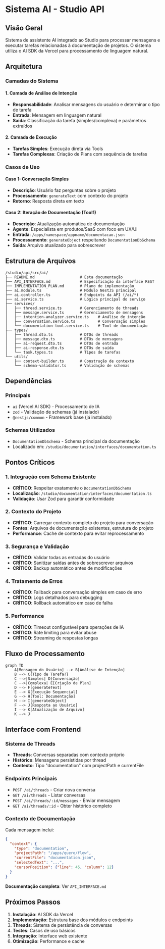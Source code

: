 # Sistema AI - Studio API

## Visão Geral

Sistema de assistente AI integrado ao Studio para processar mensagens e executar tarefas relacionadas à documentação de projetos. O sistema utiliza o AI SDK da Vercel para processamento de linguagem natural.

## Arquitetura

### Camadas do Sistema

#### 1. Camada de Análise de Intenção
- **Responsabilidade**: Analisar mensagens do usuário e determinar o tipo de tarefa
- **Entrada**: Mensagem em linguagem natural
- **Saída**: Classificação da tarefa (simples/complexa) e parâmetros extraídos

#### 2. Camada de Execução
- **Tarefas Simples**: Execução direta via Tools
- **Tarefas Complexas**: Criação de Plans com sequência de tarefas

### Casos de Uso

#### Caso 1: Conversação Simples
- **Descrição**: Usuário faz perguntas sobre o projeto
- **Processamento**: `generateText` com contexto do projeto
- **Retorno**: Resposta direta em texto

#### Caso 2: Iteração de Documentação (Tool1)
- **Descrição**: Atualização automática de documentação
- **Agente**: Especialista em produtos/SaaS com foco em UX/UI
- **Entrada**: `/apps/namespace/appname/documentacao.json`
- **Processamento**: `generateObject` respeitando `DocumentationDbSchema`
- **Saída**: Arquivo atualizado para sobrescrever

## Estrutura de Arquivos

```
/studio/api/src/ai/
├── README.md                    # Esta documentação
├── API_INTERFACE.md             # Especificação da interface REST
├── IMPLEMENTATION_PLAN.md       # Plano de implementação
├── ai.module.ts                 # Módulo NestJS principal
├── ai.controller.ts             # Endpoints da API (/ai/*)
├── ai.service.ts                # Lógica principal do serviço
├── services/
│   ├── thread.service.ts        # Gerenciamento de threads
│   ├── message.service.ts       # Gerenciamento de mensagens
│   ├── intention-analyzer.service.ts    # Análise de intenção
│   ├── conversation.service.ts          # Conversação simples
│   └── documentation-tool.service.ts    # Tool de documentação
├── types/
│   ├── thread.dto.ts            # DTOs de threads
│   ├── message.dto.ts           # DTOs de mensagens
│   ├── ai-request.dto.ts        # DTOs de entrada
│   ├── ai-response.dto.ts       # DTOs de saída
│   └── task.types.ts            # Tipos de tarefas
└── utils/
    ├── context-builder.ts       # Construção de contexto
    └── schema-validator.ts      # Validação de schemas
```

## Dependências

### Principais
- `ai` (Vercel AI SDK) - Processamento de IA
- `zod` - Validação de schemas (já instalado)
- `@nestjs/common` - Framework base (já instalado)

### Schemas Utilizados
- `DocumentationDbSchema` - Schema principal da documentação
- Localizado em: `/studio/documentation/interfaces/documentation.ts`

## Pontos Críticos

### 1. Integração com Schema Existente
- **CRÍTICO**: Respeitar exatamente o `DocumentationDbSchema`
- **Localização**: `/studio/documentation/interfaces/documentation.ts`
- **Validação**: Usar Zod para garantir conformidade

### 2. Contexto do Projeto
- **CRÍTICO**: Carregar contexto completo do projeto para conversação
- **Fontes**: Arquivos de documentação existentes, estrutura do projeto
- **Performance**: Cache de contexto para evitar reprocessamento

### 3. Segurança e Validação
- **CRÍTICO**: Validar todas as entradas do usuário
- **CRÍTICO**: Sanitizar saídas antes de sobrescrever arquivos
- **CRÍTICO**: Backup automático antes de modificações

### 4. Tratamento de Erros
- **CRÍTICO**: Fallback para conversação simples em caso de erro
- **CRÍTICO**: Logs detalhados para debugging
- **CRÍTICO**: Rollback automático em caso de falha

### 5. Performance
- **CRÍTICO**: Timeout configurável para operações de IA
- **CRÍTICO**: Rate limiting para evitar abuse
- **CRÍTICO**: Streaming de respostas longas

## Fluxo de Processamento

```mermaid
graph TD
    A[Mensagem do Usuário] --> B[Análise de Intenção]
    B --> C{Tipo de Tarefa?}
    C -->|Simples| D[Conversação]
    C -->|Complexa| E[Criação de Plan]
    D --> F[generateText]
    E --> G[Execução Sequencial]
    G --> H[Tool: Documentação]
    H --> I[generateObject]
    F --> J[Resposta ao Usuário]
    I --> K[Atualização de Arquivo]
    K --> J
```

## Interface com Frontend

### Sistema de Threads
- **Threads**: Conversas separadas com contexto próprio
- **Histórico**: Mensagens persistidas por thread
- **Contexto**: Tipo "documentation" com projectPath e currentFile

### Endpoints Principais
- `POST /ai/threads` - Criar nova conversa
- `GET /ai/threads` - Listar conversas
- `POST /ai/threads/:id/messages` - Enviar mensagem
- `GET /ai/threads/:id` - Obter histórico completo

### Contexto de Documentação
Cada mensagem inclui:
```json
{
  "context": {
    "type": "documentation",
    "projectPath": "/apps/quero/flow",
    "currentFile": "documentation.json",
    "selectedText": "...",
    "cursorPosition": {"line": 45, "column": 12}
  }
}
```

**Documentação completa**: Ver `API_INTERFACE.md`

## Próximos Passos

1. **Instalação**: AI SDK da Vercel
2. **Implementação**: Estrutura base dos módulos e endpoints
3. **Threads**: Sistema de persistência de conversas
4. **Testes**: Casos de uso básicos
5. **Integração**: Interface web existente
6. **Otimização**: Performance e cache
